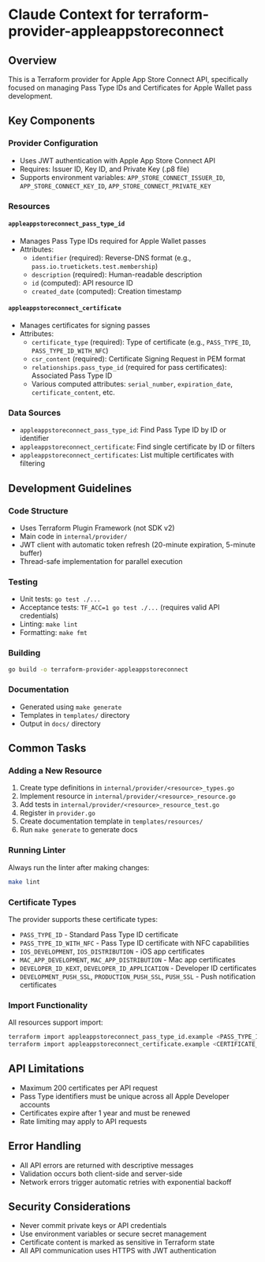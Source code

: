 # Claude Context for terraform-provider-appleappstoreconnect

## Overview

This is a Terraform provider for Apple App Store Connect API,
specifically focused on managing Pass Type IDs and Certificates for
Apple Wallet pass development.

## Key Components

### Provider Configuration

- Uses JWT authentication with Apple App Store Connect API
- Requires: Issuer ID, Key ID, and Private Key (.p8 file)
- Supports environment variables: `APP_STORE_CONNECT_ISSUER_ID`,
  `APP_STORE_CONNECT_KEY_ID`, `APP_STORE_CONNECT_PRIVATE_KEY`

### Resources

#### `appleappstoreconnect_pass_type_id`

- Manages Pass Type IDs required for Apple Wallet passes
- Attributes:
    - `identifier` (required): Reverse-DNS format (e.g.,
      `pass.io.truetickets.test.membership`)
    - `description` (required): Human-readable description
    - `id` (computed): API resource ID
    - `created_date` (computed): Creation timestamp

#### `appleappstoreconnect_certificate`

- Manages certificates for signing passes
- Attributes:
    - `certificate_type` (required): Type of certificate (e.g.,
      `PASS_TYPE_ID`, `PASS_TYPE_ID_WITH_NFC`)
    - `csr_content` (required): Certificate Signing Request in PEM
      format
    - `relationships.pass_type_id` (required for pass certificates):
      Associated Pass Type ID
    - Various computed attributes: `serial_number`, `expiration_date`,
      `certificate_content`, etc.

### Data Sources

- `appleappstoreconnect_pass_type_id`: Find Pass Type ID by ID or
  identifier
- `appleappstoreconnect_certificate`: Find single certificate by ID or
  filters
- `appleappstoreconnect_certificates`: List multiple certificates with
  filtering

## Development Guidelines

### Code Structure

- Uses Terraform Plugin Framework (not SDK v2)
- Main code in `internal/provider/`
- JWT client with automatic token refresh (20-minute expiration,
  5-minute buffer)
- Thread-safe implementation for parallel execution

### Testing

- Unit tests: `go test ./...`
- Acceptance tests: `TF_ACC=1 go test ./...` (requires valid API
  credentials)
- Linting: `make lint`
- Formatting: `make fmt`

### Building

```bash
go build -o terraform-provider-appleappstoreconnect
```

### Documentation

- Generated using `make generate`
- Templates in `templates/` directory
- Output in `docs/` directory

## Common Tasks

### Adding a New Resource

1. Create type definitions in `internal/provider/<resource>_types.go`
2. Implement resource in `internal/provider/<resource>_resource.go`
3. Add tests in `internal/provider/<resource>_resource_test.go`
4. Register in `provider.go`
5. Create documentation template in `templates/resources/`
6. Run `make generate` to generate docs

### Running Linter

Always run the linter after making changes:

```bash
make lint
```

### Certificate Types

The provider supports these certificate types:

- `PASS_TYPE_ID` - Standard Pass Type ID certificate
- `PASS_TYPE_ID_WITH_NFC` - Pass Type ID certificate with NFC
  capabilities
- `IOS_DEVELOPMENT`, `IOS_DISTRIBUTION` - iOS app certificates
- `MAC_APP_DEVELOPMENT`, `MAC_APP_DISTRIBUTION` - Mac app certificates
- `DEVELOPER_ID_KEXT`, `DEVELOPER_ID_APPLICATION` - Developer ID
  certificates
- `DEVELOPMENT_PUSH_SSL`, `PRODUCTION_PUSH_SSL`, `PUSH_SSL` - Push
  notification certificates

### Import Functionality

All resources support import:

```bash
terraform import appleappstoreconnect_pass_type_id.example <PASS_TYPE_ID>
terraform import appleappstoreconnect_certificate.example <CERTIFICATE_ID>
```

## API Limitations

- Maximum 200 certificates per API request
- Pass Type identifiers must be unique across all Apple Developer
  accounts
- Certificates expire after 1 year and must be renewed
- Rate limiting may apply to API requests

## Error Handling

- All API errors are returned with descriptive messages
- Validation occurs both client-side and server-side
- Network errors trigger automatic retries with exponential backoff

## Security Considerations

- Never commit private keys or API credentials
- Use environment variables or secure secret management
- Certificate content is marked as sensitive in Terraform state
- All API communication uses HTTPS with JWT authentication
